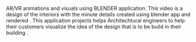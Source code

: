 AR/VR animations and visuals using BLENDER application.
This video is a design of the interiors with the minute details created using blender app and rendered .
This application projects helps Architechtural engineers to help their customers visualize the idea of the design that is to be build in their building .
